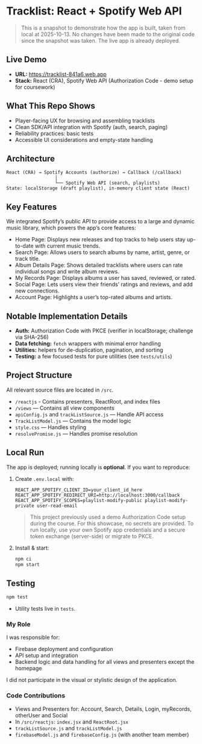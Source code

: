 # Tracklist: React + Spotify Web API

> This is a snapshot to demonstrate how the app is built, taken from local at 2025-10-13. No changes have been made to the original code since the snapshot was taken. The live app is already deployed.

## Live Demo
- **URL:** https://tracklist-841a6.web.app
- **Stack:** React (CRA), Spotify Web API (Authorization Code - demo setup for coursework)

## What This Repo Shows
- Player-facing UX for browsing and assembling tracklists
- Clean SDK/API integration with Spotify (auth, search, paging)
- Reliability practices: basic tests
- Accessible UI considerations and empty-state handling

## Architecture
```
React (CRA) → Spotify Accounts (authorize) → Callback (/callback)
                  │
                  └── Spotify Web API (search, playlists)
State: localStorage (draft playlist), in-memory client state (React)
```

## Key Features
We integrated Spotify’s public API to provide access to a large and dynamic music library, which powers the app’s core features:

- Home Page: Displays new releases and top tracks to help users stay up-to-date with current music trends.
- Search Page: Allows users to search albums by name, artist, genre, or track title.
- Album Details Page: Shows detailed tracklists where users can rate individual songs and write album reviews.
- My Records Page: Displays albums a user has saved, reviewed, or rated.
- Social Page: Lets users view their friends’ ratings and reviews, and add new connections.
- Account Page: Highlights a user’s top-rated albums and artists.

## Notable Implementation Details
- **Auth:** Authorization Code with PKCE (verifier in localStorage; challenge via SHA-256)
- **Data fetching:** `fetch` wrappers with minimal error handling
- **Utilities:** helpers for de-duplication, pagination, and sorting
- **Testing:** a few focused tests for pure utilities (see `tests/utils`)

## Project Structure
All relevant source files are located in `/src`.

- `/reactjs` - Contains presenters, ReactRoot, and index files  
- `/views` — Contains all view components  
- `apiConfig.js` and `trackListSource.js` — Handle API access  
- `TrackListModel.js` — Contains the model logic  
- `style.css` — Handles styling  
- `resolvePromise.js` — Handles promise resolution

## Local Run
The app is deployed; running locally is **optional**. If you want to reproduce:
1. Create `.env.local` with:
   ```
   REACT_APP_SPOTIFY_CLIENT_ID=your_client_id_here
   REACT_APP_SPOTIFY_REDIRECT_URI=http://localhost:3000/callback
   REACT_APP_SPOTIFY_SCOPES=playlist-modify-public playlist-modify-private user-read-email
   ```
   > This project previously used a demo Authorization Code setup during the course. For this showcase, no secrets are provided. To run locally, use your own Spotify app credentials and a secure token exchange (server-side) or migrate to PKCE.

2. Install & start:
   ```bash
   npm ci
   npm start
   ```

## Testing
```bash
npm test
```
- Utility tests live in `tests`.

### My Role 
I was responsible for:    
- Firebase deployment and configuration  
- API setup and integration  
- Backend logic and data handling for all views and presenters except the homepage 

I did not participate in the visual or stylistic design of the application.

### Code Contributions  
- Views and Presenters for: Account, Search, Details, Login, myRecords, otherUser and Social
- In `/src/reactjs`: `index.jsx` and `ReactRoot.jsx`
- `trackListSource.js` and `trackListModel.js`
- `firebaseModel.js` and `firebaseConfig.js` (with another team member)
